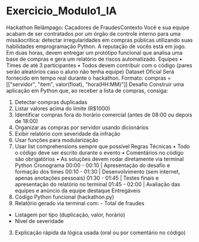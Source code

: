 # Exercicio_Modulo1_IA
Hackathon Relâmpago:
Caçadores de FraudesContexto
Você e sua equipe acabam de ser contratados por um órgão de controle interno para uma missãocrítica: detectar irregularidades em compras públicas utilizando suas habilidades emprogramação Python. A reputação de vocês está em jogo. Em duas horas, devem entregar um protótipo funcional que
analisa uma base de compras e gera um relatório de riscos automatizado. Equipes
• Times de até 3 participantes • Todos devem contribuir com o código (pares serão aleatórios caso o aluno não tenha equipe)
Dataset Oficial
Será fornecido em tempo real durante o hackathon. Formato:
compras = [["servidor", "item", valor(float), "hora(HH:MM)"]]
Desafio
Construir uma aplicação em Python que, ao receber a lista de compras, consiga:
1. Detectar compras duplicadas
2. Listar valores acima do limite (R$1000)
3. Identificar compras fora do horário comercial (antes de 08:00 ou depois de 18:00)
4. Organizar as compras por servidor usando dicionários
5. Exibir relatório com severidade da infração
6. Usar funções para modularização
7. Usar list comprehensions sempre que possível
Regras Técnicas
• Todo o código deve ser escrito durante o evento
• Comentários no código são obrigatórios • As soluções devem rodar diretamente via terminal Python
Cronograma
00:00 - 00:10 | Apresentação do desafio e formação dos times
00:10 - 01:30 | Desenvolvimento (sem internet, apenas anotações pessoais)
01:30 - 01:45 | Testes finais e apresentação do relatório no terminal
01:45 - 02:00 | Avaliação das equipes e anúncio da equipe destaque
Entregáveis
1. Código Python funcional (hackathon.py)
2. Relatório gerado via terminal com: - Total de fraudes
- Listagem por tipo (duplicação, valor, horário)
- Nível de severidade
3. Explicação rápida da lógica usada (oral ou por comentário no código)
